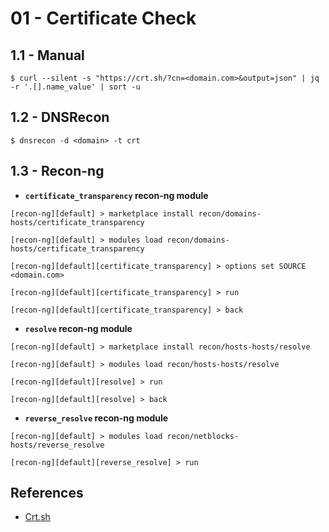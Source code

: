 # 01 - Certificate Check

## 1.1 - Manual

`$ curl --silent -s "https://crt.sh/?cn=<domain.com>&output=json" | jq -r '.[].name_value' | sort -u`

## 1.2 - DNSRecon

`$ dnsrecon -d <domain> -t crt`

## 1.3 - Recon-ng

- **`certificate_transparency` recon-ng module**

```
[recon-ng][default] > marketplace install recon/domains-hosts/certificate_transparency

[recon-ng][default] > modules load recon/domains-hosts/certificate_transparency

[recon-ng][default][certificate_transparency] > options set SOURCE <domain.com>

[recon-ng][default][certificate_transparency] > run

[recon-ng][default][certificate_transparency] > back
```

- **`resolve` recon-ng module**

```
[recon-ng][default] > marketplace install recon/hosts-hosts/resolve

[recon-ng][default] > modules load recon/hosts-hosts/resolve

[recon-ng][default][resolve] > run

[recon-ng][default][resolve] > back
```

- **`reverse_resolve` recon-ng module**

```
[recon-ng][default] > modules load recon/netblocks-hosts/reverse_resolve

[recon-ng][default][reverse_resolve] > run
```

## References

- [Crt.sh](https://crt.sh)